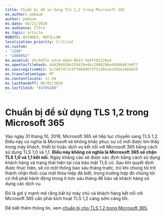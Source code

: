 ```yaml
---
title: Chuẩn bị để sử dụng TLS 1,2 trong Microsoft 365
ms.author: pebaum
author: pebaum
ms.date: 04/21/2020
ms.audience: ITPro
ms.topic: article
ROBOTS: NOINDEX, NOFOLLOW
localization_priority: Critical
ms.custom:
- "1266"
- "1600052"
ms.assetid: d5c84f5c-a3ca-4abd-8633-7e9ff01328a9
ms.openlocfilehash: 4d4206036e293419e4bc2400296ed4b0bd67e0f7
ms.sourcegitcommit: bc7d6f4f3c9f7060d073f5130e1ec856e248d020
ms.translationtype: MT
ms.contentlocale: vi-VN
ms.lasthandoff: 06/02/2020
ms.locfileid: "43785289"
---
```

# <a name="prepare-for-use-of-tls-12-in-microsoft-365"></a>Chuẩn bị để sử dụng TLS 1,2 trong Microsoft 365

Vào ngày 31 tháng 10, 2018, Microsoft 365 sẽ tiếp tục chuyển sang TLS 1,2. Điều này có nghĩa là Microsoft sẽ không khắc phục sự cố mới được tìm thấy trong máy khách, thiết bị hoặc dịch vụ kết nối với Microsoft 365 bằng cách sử dụng TLS 1,0 và 1,1. **Điều này không có nghĩa là Microsoft 365 sẽ chặn TLS 1,0 và 1,1 kết nối.** Ngày kháng cáo sẽ được xác định bằng cách sử dụng khách hàng và trạng thái hiện tại của bảo mật TLS cũ. Sau khi quyết định được thực hiện, sẽ có một thông báo sáu tháng trước, trừ khi chúng tôi trở thành nhận thức của một thỏa hiệp đã biết, trong trường hợp đó chúng tôi có thể phải hành động trong ít hơn sáu tháng để bảo vệ khách hàng sử dụng các dịch vụ.
  
Đó là gợi ý mạnh mẽ rằng bất kỳ máy chủ và khách hàng kết nối với Microsoft 365 cần phải kích hoạt TLS 1,2 càng sớm càng tốt.
  
Để biết thêm thông tin, xem [chuẩn bị cho TLS 1,2 trong Microsoft 365.](https://support.microsoft.com/help/4057306/preparing-for-tls-1-2-in-office-365)
  